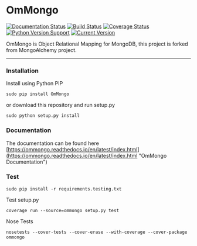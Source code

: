 # OmMongo
[![Documentation Status](https://readthedocs.org/projects/ommongo/badge/?version=latest)](http://ommongo.readthedocs.io/en/latest/?badge=latest)
[![Build Status](https://travis-ci.org/bapakode/OmMongo.svg?branch=master)](https://travis-ci.org/bapakode/OmMongo)
[![Coverage Status](https://coveralls.io/repos/github/bapakode/OmMongo/badge.svg?branch=master)](https://coveralls.io/github/bapakode/OmMongo?branch=master)
[![Python Version Support](https://img.shields.io/badge/python-2.7%20--%203.5-blue.svg)](https://www.python.org/)
[![Current Version](https://img.shields.io/badge/version-1.0-green.svg)](https://github.com/bapakode/OmMongo/releases)

OmMongo is Object Relational Mapping for MongoDB, this project is forked from MongoAlchemy project.

--------
### Installation

Install using Python PIP
	
	sudo pip install OmMongo

or download this repository and run setup.py

	sudo python setup.py install

### Documentation

The documentation can be found here [https://ommongo.readthedocs.io/en/latest/index.html](https://ommongo.readthedocs.io/en/latest/index.html "OmMongo Documentation")

### Test

	sudo pip install -r requirements.testing.txt

Test setup.py

	coverage run --source=ommongo setup.py test

Nose Tests

	nosetests --cover-tests --cover-erase --with-coverage --cover-package ommongo
